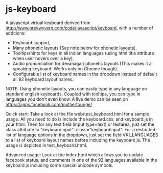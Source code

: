 js-keyboard
===========

A javascript virtual keyboard derived from http://www.greywyvern.com/code/javascript/keyboard, with a number of additions:
* Keyboard support,
* Many phonetic layouts (See note below for phonetic layouts),
* Tooltips/hints for keys in all Indian languages (using html title attribute when user hovers over a key),
* Audio pronunciation for devanagari phonetic layouts (This makes it a speaking keyboard. Works only on Chrome though).
* Configurable list of keyboard names in the dropdown instead of default all 92 keyboard layout names.

NOTE: Using phonetic layouts, you can easily type in any language on standard english keyboards. Coupled with tooltips, you can type in languages you don't even know. A live demo can be seen on https://apps.facebook.com/mothertounge/

Quick start: Take a look at the file web/test_keyboard.html for a sample usage. All you need to do is include the keyboard.css, and keyboard.js in your html. Then for any text field (input type=text) or textarea, just set the class attribute to "keyboardInput": class="keyboardInput". For a restricted list of language options in the dropdown, just set the field VKI_LANGUAGES to a list of keyboard layout names before including the keyboard.js. The usage is depicted in test_keyboard.html.

Advanced usage: Look at the index.html which allows you to update facebook status, and comments in one of the 92 languages available in the keyboard.js including some special unicode symbols.
